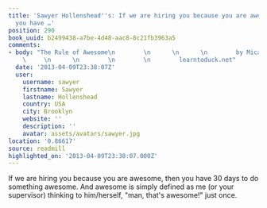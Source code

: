 ```yaml
---
title: 'Sawyer Hollenshead''s: If we are hiring you because you are awesome, then
  you have …'
position: 290
book_uuid: b2499438-a7be-4d48-aac8-8c21fb3963a5
comments:
- body: "The Rule of Awesome\n        \n      \n      \n        by Micah Baldwin\n
    \     \n      \n        \n        \n        learntoduck.net"
  date: '2013-04-09T23:38:07Z'
  user:
    username: sawyer
    firstname: Sawyer
    lastname: Hollenshead
    country: USA
    city: Brooklyn
    website: ''
    description: ''
    avatar: assets/avatars/sawyer.jpg
location: '0.86617'
source: readmill
highlighted_on: '2013-04-09T23:38:07.000Z'
---
```


If we are hiring you because you are awesome, then you have 30 days to do something awesome. And awesome is simply defined as me (or your supervisor) thinking to him/herself, "man, that's awesome!" just once.